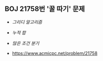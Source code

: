 ## BOJ 21758번 '꿀 따기' 문제 

* _그리디 알고리즘_
* _누적 합_
* _많은 조건 분기_

* https://www.acmicpc.net/problem/21758
